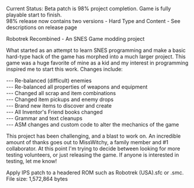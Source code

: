 Current Status: Beta patch is 98% project completion.  Game is fully playable start to finish.  
98% release now contains two versions - Hard Type and Content - See descriptions on release page

Robotrek Recombined - An SNES Game modding project

What started as an attempt to learn SNES programming and make a basic hard-type hack of the game has morphed into a much larger project.
This game was a huge favorite of mine as a kid and my interest in programming inspired me to start this work.  Changes include:

--- Re-balanced (difficult) enemies  
--- Re-balanced all properties of weapons and equipment  
--- Changed all scrap and item combinations  
--- Changed item pickups and enemy drops  
--- Brand new items to discover and create  
--- All Inventor's Friend books changed  
--- Grammar and text cleanups  
--- ASM changes and custom code to alter the mechanics of the game

This project has been challenging, and a blast to work on.  An incredible amount of thanks goes out to MissWitchy, a family member and #1 collaborator.
At this point I'm trying to decide between looking for more testing volunteers, or just releasing the game.  If anyone is interested in testing, let me know!

Apply IPS patch to a headered ROM such as Robotrek (USA).sfc or .smc.  File size: 1,572,864 bytes
